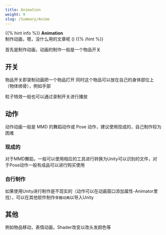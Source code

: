 ```yaml
---
title: Animation
weight: 9
slug: /Summary/Anime
---
```


{{% hint info %}}
**Animation**  
制作动画，嗯，没什么用的文章呢 ()
{{% /hint %}}

首先是制作动画，动画的制作一般是一个物品开关

## 开关

物品开关即录制动画把一个物品打开
同时这个物品可以放在自己的身体部位上（物体绑骨），例如手部

粒子特效一般也可以通过录制开关进行播放

## 动作

动作动画一般是 MMD 的舞蹈动作或 Pose 动作，建议使用现成的，自己制作较为困难

### 现成的

对于MMD舞蹈，一般可以使用相应的工具进行转换为Unity可以识别的文件，对于Pose动作一般有成品可以进行购买使用

### 自行制作

如果使用Unity进行制作是不现实的（动作可以在动画窗口添加属性-Animator里找），可以在其他软件制作`骨骼动画`以导入Unity

## 其他

例如物品移动，表情动画，Shader改变以改头发颜色等
